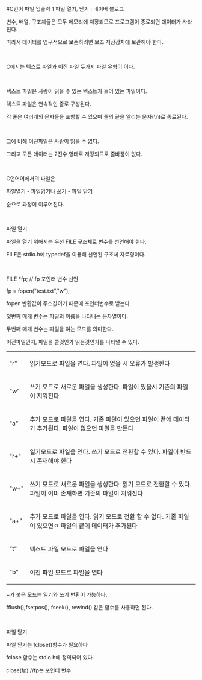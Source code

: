 #C언어 파일 입출력 1 파일 열기, 닫기 : 네이버 블로그
<div class="wrap_rabbit pcol2 _param(1) _postViewArea221563410408" id="post-view221563410408">
<!-- Rabbit HTML --><div class="se-viewer se-theme-default" lang="ko-KR">
<!-- SE_DOC_HEADER_END -->
<div class="se-main-container">
<div class="se-component se-text se-l-default" id="SE-b7cce54d-62de-4d7e-939a-f272c8428d60">
<div class="se-component-content">
<div class="se-section se-section-text se-l-default">
<div class="se-module se-module-text"><!-- SE-TEXT { --><p class="se-text-paragraph se-text-paragraph-align-" id="SE-aa375247-4057-4d84-9319-90cf0414ef44" style=""><span class="se-fs- se-ff-" id="SE-95a417df-988e-4691-b12b-f40c7dcea7d8" style="">변수, 배열, 구조체들은 모두 메모리에 저장되므로 프로그램이 종료되면 데이터가 사라진다.</span></p><!-- } SE-TEXT --><!-- SE-TEXT { --><p class="se-text-paragraph se-text-paragraph-align-" id="SE-78061924-64b7-429c-a02c-74fc360783c2" style=""><span class="se-fs- se-ff-" id="SE-17bbf1cb-3311-46eb-b6b7-9944f31bfea3" style="">따라서 데이터를 영구적으로 보존하려면 보조 저장장치에 보관해야 한다.</span></p><!-- } SE-TEXT --><!-- SE-TEXT { --><p class="se-text-paragraph se-text-paragraph-align-" id="SE-4e2ae850-a62b-4c5e-9b1f-f25dafccefa4" style=""><span class="se-fs- se-ff-" id="SE-f124b8e5-e1a8-4daa-a82a-6e8895754fc5" style="">​</span></p><!-- } SE-TEXT --><!-- SE-TEXT { --><p class="se-text-paragraph se-text-paragraph-align-" id="SE-286c59b7-b467-4bff-95cb-83e891e99d58" style=""><span class="se-fs- se-ff-" id="SE-a690b4a5-8770-4fb7-975b-4c94718b2f18" style="">C에서는 텍스트 파일과 이진 파일 두가지 파일 유형이 이다.</span></p><!-- } SE-TEXT --><!-- SE-TEXT { --><p class="se-text-paragraph se-text-paragraph-align-" id="SE-ce4e4acc-aae1-4ec7-8e3c-c4d52e225fc7" style=""><span class="se-fs- se-ff-" id="SE-27e1a73c-3bfe-4d51-9ba5-0613fb2934bd" style="">​</span></p><!-- } SE-TEXT --><!-- SE-TEXT { --><p class="se-text-paragraph se-text-paragraph-align-" id="SE-49e9d8a7-6705-4c2e-87cd-e8a01d8c2384" style=""><span class="se-fs- se-ff-" id="SE-b9b11db3-703a-4d06-930f-f20742c151a7" style="">텍스트 파일은 사람이 읽을 수 있는 텍스트가 들어 있는 파일이다.</span></p><!-- } SE-TEXT --><!-- SE-TEXT { --><p class="se-text-paragraph se-text-paragraph-align-" id="SE-b238bbd6-f72e-4e3a-8c86-90b7206a5d90" style=""><span class="se-fs- se-ff-" id="SE-b2f0a921-10c1-4193-8bda-73cfb2c2085b" style="">텍스트 파일은 연속적인 줄로 구성된다.</span></p><!-- } SE-TEXT --><!-- SE-TEXT { --><p class="se-text-paragraph se-text-paragraph-align-" id="SE-b1c8f979-b962-4064-a6d3-91084395d298" style=""><span class="se-fs- se-ff-" id="SE-6b219494-ef82-4fa2-b7e6-f93b47d5dee4" style="">각 줄은 여러개의 문자들을 포함할 수 있으며 줄의 끝을 알리는 문자(\n)로 종료된다.</span></p><!-- } SE-TEXT --><!-- SE-TEXT { --><p class="se-text-paragraph se-text-paragraph-align-" id="SE-d5cda0f9-91b7-4a4c-82e8-feef8aa3bfff" style=""><span class="se-fs- se-ff-" id="SE-1c094db9-ccfe-4386-a7a1-3527e787e9b6" style="">​</span></p><!-- } SE-TEXT --><!-- SE-TEXT { --><p class="se-text-paragraph se-text-paragraph-align-" id="SE-edd2b2c9-9bfd-4c03-bf3d-2a53709b1822" style=""><span class="se-fs- se-ff-" id="SE-387952cc-b429-425b-ad1f-f7264e4f0d7d" style="">그에 비해 이진파일은 사람이 읽을 수 없다.</span></p><!-- } SE-TEXT --><!-- SE-TEXT { --><p class="se-text-paragraph se-text-paragraph-align-" id="SE-ba7e781f-1679-46d4-97d9-dce1cea0668a" style=""><span class="se-fs- se-ff-" id="SE-7b9d2b02-1910-49d7-8506-48104d32504e" style="">그리고 모든 데이터는 2진수 형태로 저장되므로 줄바꿈이 없다.</span></p><!-- } SE-TEXT --><!-- SE-TEXT { --><p class="se-text-paragraph se-text-paragraph-align-" id="SE-3e3984ba-b3ca-4e0c-9b17-28699ad9b365" style=""><span class="se-fs- se-ff-" id="SE-230de3db-919c-4565-8cd0-9985da30239b" style="">​</span></p><!-- } SE-TEXT --><!-- SE-TEXT { --><p class="se-text-paragraph se-text-paragraph-align-" id="SE-3aca3df4-cda0-4914-ba52-f73d6aaf6143" style=""><span class="se-fs- se-ff-" id="SE-5da5e368-f230-4b4a-9bcd-a37e11d9fb3d" style="">C언어어에서의 파일은</span></p><!-- } SE-TEXT --><!-- SE-TEXT { --><p class="se-text-paragraph se-text-paragraph-align-" id="SE-92961683-e28d-4f0d-bba5-6361e9ab48e4" style=""><span class="se-fs- se-ff-" id="SE-0119ecae-a8e6-41bf-8e20-b82b2f00dfe0" style="">파일열기 - 파일읽기나 쓰기 - 파일 닫기</span></p><!-- } SE-TEXT --><!-- SE-TEXT { --><p class="se-text-paragraph se-text-paragraph-align-" id="SE-6d6aa3e3-2407-4878-b3e2-451d90d487d5" style=""><span class="se-fs- se-ff-" id="SE-ed2dc841-655c-4d40-a123-49289879a5d9" style="">순으로 과정이 이루어진다.</span></p><!-- } SE-TEXT --><!-- SE-TEXT { --><p class="se-text-paragraph se-text-paragraph-align-" id="SE-7b55a39d-e80d-4bb7-9049-efab7855128c" style=""><span class="se-fs- se-ff-" id="SE-af28d56b-eb57-4437-86e5-a941dbbbacb6" style="">​</span></p><!-- } SE-TEXT --><!-- SE-TEXT { --><p class="se-text-paragraph se-text-paragraph-align-" id="SE-b1511451-9d1e-41c6-969a-d798d01d1e1e" style=""><span class="se-fs- se-ff-" id="SE-7917043c-da5f-44ff-8574-5f3428daf72a" style="">파일 열기</span></p><!-- } SE-TEXT --><!-- SE-TEXT { --><p class="se-text-paragraph se-text-paragraph-align-" id="SE-48da564f-29ad-48d7-850a-78209347dac6" style=""><span class="se-fs- se-ff-" id="SE-14e0d9ef-3584-48e4-af4e-3f3b7f097ea6" style="">파일을 열기 위해서는 우선 FILE 구조체로 변수를 선언해야 한다.</span></p><!-- } SE-TEXT --><!-- SE-TEXT { --><p class="se-text-paragraph se-text-paragraph-align-" id="SE-30c5174e-3115-481f-84ec-06348f0fc589" style=""><span class="se-fs- se-ff-" id="SE-3029bb42-84a2-4379-90e1-bf2d468fb41b" style="">FILE은 stdio.h에 typedef을 이용해 선언된 구조체 자료형이다.</span></p><!-- } SE-TEXT --><!-- SE-TEXT { --><p class="se-text-paragraph se-text-paragraph-align-" id="SE-96dc7b82-b171-4a96-ad18-fff2ab931bae" style=""><span class="se-fs- se-ff-" id="SE-db6bca65-b00e-4d01-85bf-e9f5883fd839" style="">​</span></p><!-- } SE-TEXT --><!-- SE-TEXT { --><p class="se-text-paragraph se-text-paragraph-align-" id="SE-bebe22dd-0d52-4e0d-8f48-00640152e8e3" style=""><span class="se-fs- se-ff-" id="SE-fcaa33d4-cd7b-4593-b170-bc8576d5bba9" style="">FILE *fp; // fp 포인터 변수 선언</span></p><!-- } SE-TEXT --><!-- SE-TEXT { --><p class="se-text-paragraph se-text-paragraph-align-" id="SE-70a21b06-766d-43dd-ba26-d428d010d266" style=""><span class="se-fs- se-ff-" id="SE-49d00d96-7445-4db6-87e6-0628dbfaa594" style="">fp = fopen("test.txt","w"); </span></p><!-- } SE-TEXT --><!-- SE-TEXT { --><p class="se-text-paragraph se-text-paragraph-align-" id="SE-a263a8ba-7bd1-4593-a498-26346fca2011" style=""><span class="se-fs- se-ff-" id="SE-21aea196-d1f5-4a27-a071-eb48845d9d10" style="">fopen 반환값이 주소값이기 때문에 포인터변수로 받는다</span></p><!-- } SE-TEXT --><!-- SE-TEXT { --><p class="se-text-paragraph se-text-paragraph-align-" id="SE-81ccb234-cfda-467b-873c-f1c4c808f44c" style=""><span class="se-fs- se-ff-" id="SE-17e4bacc-cb62-492b-99a9-1e9510a47a9c" style="">첫번째 매개 변수는 파일의 이름을 나타내는 문자열이다.</span></p><!-- } SE-TEXT --><!-- SE-TEXT { --><p class="se-text-paragraph se-text-paragraph-align-" id="SE-b139ca60-456f-4a4d-83ef-e68d37e35b50" style=""><span class="se-fs- se-ff-" id="SE-89bbf3ef-7329-4bd6-8827-649e84098143" style="">두번째 매개 변수는 파일을 여는 모드를 의미한다.</span></p><!-- } SE-TEXT --><!-- SE-TEXT { --><p class="se-text-paragraph se-text-paragraph-align-" id="SE-32014bcf-e36e-4312-a577-ea100d1fbabf" style=""><span class="se-fs- se-ff-" id="SE-69180309-181d-4f02-be9a-f47c9316f8af" style="">이진파일인지, 파일을 쓸것인가 읽은것인가를 나타낼 수 있다.</span></p><!-- } SE-TEXT --></div>
</div>
</div>
</div> <div class="se-component se-table se-l-default" id="SE-f22b5a99-7d36-4151-a7ba-2b3f043e6a42">
<div class="se-component-content">
<div class="se-section se-section-table se-l-default se-section-align-" style="width: 100%;">
<div class="se-table-container">
<table class="se-table-content" style="">
<tbody><tr class="se-tr"><td class="se-cell" colspan="1" rowspan="1" style="width: 8.869999999999997%; height: 43.0px;  "><div class="se-module se-module-text"><p class="se-text-paragraph se-text-paragraph-align-" id="SE-c1ee448a-59d3-4b7d-b4c6-fb64e134d4ac" style=""><span class="se-fs- se-ff-" id="SE-8184c6d3-8d76-46d6-8cdd-c53ef1583b91" style="">"r"</span></p></div></td><td class="se-cell" colspan="1" rowspan="1" style="width: 91.13%; height: 43.0px;  "><div class="se-module se-module-text"><p class="se-text-paragraph se-text-paragraph-align-" id="SE-a8a6daa7-ec9b-4e76-869b-06dbb59c6199" style=""><span class="se-fs- se-ff-" id="SE-f50c15ec-ea09-4e98-ae43-18808183e786" style="">읽기모드로 파일을 연다. 파일이 없을 시 오류가 발생한다</span></p></div></td></tr><tr class="se-tr"><td class="se-cell" colspan="1" rowspan="1" style="width: 8.869999999999997%; height: 43.0px;  "><div class="se-module se-module-text"><p class="se-text-paragraph se-text-paragraph-align-" id="SE-01b464b2-72cf-41ab-9993-99ca127d4586" style=""><span class="se-fs- se-ff-" id="SE-4529f87e-d240-42a2-8566-0027157da467" style="">"w"</span></p></div></td><td class="se-cell" colspan="1" rowspan="1" style="width: 91.13%; height: 43.0px;  "><div class="se-module se-module-text"><p class="se-text-paragraph se-text-paragraph-align-" id="SE-90147210-541c-41c8-b7d0-b103bcf89c10" style=""><span class="se-fs- se-ff-" id="SE-2eab9188-f6fd-453e-adc3-7bac13726104" style="">쓰기 모드로 새로운 파일을 생성한다. 파일이 있을시 기존의 파일이 지워진다.</span></p></div></td></tr><tr class="se-tr"><td class="se-cell" colspan="1" rowspan="1" style="width: 8.869999999999997%; height: 43.0px;  "><div class="se-module se-module-text"><p class="se-text-paragraph se-text-paragraph-align-" id="SE-91afe143-45b3-489b-8851-5f2aca8a3ed5" style=""><span class="se-fs- se-ff-" id="SE-7a7397c7-9d85-4c45-90d0-f8ae1306ce02" style="">"a"</span></p></div></td><td class="se-cell" colspan="1" rowspan="1" style="width: 91.13%; height: 43.0px;  "><div class="se-module se-module-text"><p class="se-text-paragraph se-text-paragraph-align-" id="SE-7d5c98ed-3179-4c1a-b620-7bce4a01dfc0" style=""><span class="se-fs- se-ff-" id="SE-4c610e7b-30af-48bd-8058-39e99114e340" style="">추가 모드로 파일을 연다. 기존 파일이 있으면 파일이 끝에 데이터가 추가된다. 파일이 없으면 파일을 만든다</span></p></div></td></tr><tr class="se-tr"><td class="se-cell" colspan="1" rowspan="1" style="width: 8.869999999999997%; height: 43.0px;  "><div class="se-module se-module-text"><p class="se-text-paragraph se-text-paragraph-align-" id="SE-1947dca0-6885-4ccc-91a1-697f58137ed8" style=""><span class="se-fs- se-ff-" id="SE-77e292d6-d5ba-4a3a-a524-e961ac8c6916" style="">"r+"</span></p></div></td><td class="se-cell" colspan="1" rowspan="1" style="width: 91.13%; height: 43.0px;  "><div class="se-module se-module-text"><p class="se-text-paragraph se-text-paragraph-align-" id="SE-b8cb3073-1be6-454d-bb4a-8a5afbaa101e" style=""><span class="se-fs- se-ff-" id="SE-6b28cb95-850c-4d05-8233-5292e71af959" style="">일기모드로 파일을 연다. 쓰기 모드로 전환할 수 있다. 파일이 반드시 존재해야 한다</span></p></div></td></tr><tr class="se-tr"><td class="se-cell" colspan="1" rowspan="1" style="width: 8.869999999999997%; height: 43.0px;  "><div class="se-module se-module-text"><p class="se-text-paragraph se-text-paragraph-align-" id="SE-a84c88af-a27f-4553-97ff-0c2d586213c3" style=""><span class="se-fs- se-ff-" id="SE-3bdaa411-c4a3-4b8c-a4a6-5490cc089c89" style="">"w+"</span></p></div></td><td class="se-cell" colspan="1" rowspan="1" style="width: 91.13%; height: 43.0px;  "><div class="se-module se-module-text"><p class="se-text-paragraph se-text-paragraph-align-" id="SE-dc5dc921-d034-435d-bd37-de18f3edfcf5" style=""><span class="se-fs- se-ff-" id="SE-4921430f-5cdb-4a60-8e30-5e33aeea9034" style="">쓰기 모드로 새로운 파일을 생성한다. 읽기 모드로 전환할 수 있다. 파일이 이미 존재하면 기존의 파일이 지워진다</span></p></div></td></tr><tr class="se-tr"><td class="se-cell" colspan="1" rowspan="1" style="width: 8.869999999999997%; height: 43.0px;  "><div class="se-module se-module-text"><p class="se-text-paragraph se-text-paragraph-align-" id="SE-000c68f2-6665-4806-acd5-9bc876aca4c8" style=""><span class="se-fs- se-ff-" id="SE-d988aed0-2f9e-4e5c-9cbc-fe884523114a" style="">"a+"</span></p></div></td><td class="se-cell" colspan="1" rowspan="1" style="width: 91.13%; height: 43.0px;  "><div class="se-module se-module-text"><p class="se-text-paragraph se-text-paragraph-align-" id="SE-fbc91371-09c6-4db6-8fdb-5e2f6c0f3e76" style=""><span class="se-fs- se-ff-" id="SE-b6f36081-19b2-4c15-bd29-dc09bf467590" style="">추가 모드로 파일을 연다. 읽기 모드로 전환 할 수 없다. 기존 파일이 있으면ㅇ 파일의 끝에 데이터가 추가된다</span></p></div></td></tr><tr class="se-tr"><td class="se-cell" colspan="1" rowspan="1" style="width: 8.869999999999997%; height: 43.0px;  "><div class="se-module se-module-text"><p class="se-text-paragraph se-text-paragraph-align-" id="SE-54e5c98d-7193-4f88-a3ea-5bb395fac7ff" style=""><span class="se-fs- se-ff-" id="SE-9823ae9e-b702-4fdd-9b9e-1e41ef45c902" style="">"t"</span></p></div></td><td class="se-cell" colspan="1" rowspan="1" style="width: 91.13%; height: 43.0px;  "><div class="se-module se-module-text"><p class="se-text-paragraph se-text-paragraph-align-" id="SE-3066e417-632a-4576-be07-f5c0c222b8d0" style=""><span class="se-fs- se-ff-" id="SE-a0b2e136-6f34-473f-a8bd-53a28c74571c" style="">텍스트 파일 모드로 파일을 연다</span></p></div></td></tr><tr class="se-tr"><td class="se-cell" colspan="1" rowspan="1" style="width: 8.869999999999997%; height: 43.0px;  "><div class="se-module se-module-text"><p class="se-text-paragraph se-text-paragraph-align-" id="SE-832c3726-5370-461d-93c9-5a280dfa908a" style=""><span class="se-fs- se-ff-" id="SE-ff389556-357d-4b9b-97f4-4d9f97a895ae" style="">"b"</span></p></div></td><td class="se-cell" colspan="1" rowspan="1" style="width: 91.13%; height: 43.0px;  "><div class="se-module se-module-text"><p class="se-text-paragraph se-text-paragraph-align-" id="SE-a0b60bb0-29e6-433d-a202-da245535ade5" style=""><span class="se-fs- se-ff-" id="SE-b279b8fc-6cd8-4009-85f1-9690c456314f" style="">이진 파일 모드로 파일을 연다</span></p></div></td></tr></tbody>
</table>
</div>
</div>
</div>
<script class="__se_module_data" data-module='{"type":"v2_table", "id" : "SE-f22b5a99-7d36-4151-a7ba-2b3f043e6a42", "data": { "columnCount" : "3" }}' type="text/data"></script>
</div> <div class="se-component se-text se-l-default" id="SE-15cff970-f238-4a2c-9731-8789b8ca7237">
<div class="se-component-content">
<div class="se-section se-section-text se-l-default">
<div class="se-module se-module-text"><!-- SE-TEXT { --><p class="se-text-paragraph se-text-paragraph-align-" id="SE-836eca9a-ff75-4a30-8389-5abc1b8da55c" style=""><span class="se-fs- se-ff-" id="SE-290a6c59-f80c-4072-ac0e-d2f3b7732187" style="">+가 붙은 모드는 읽기와 쓰기 변환이 가능하다.</span></p><!-- } SE-TEXT --><!-- SE-TEXT { --><p class="se-text-paragraph se-text-paragraph-align-" id="SE-b25f667a-9ec4-4081-861d-35e0cd74ca9c" style=""><span class="se-fs- se-ff-" id="SE-d03b78cd-6a7a-4a8e-a782-0eba1c76ac53" style="">fflush(),fsetpos(), fseek(), rewind() 같은 함수를 사용하면 된다.</span></p><!-- } SE-TEXT --><!-- SE-TEXT { --><p class="se-text-paragraph se-text-paragraph-align-" id="SE-e475d181-5c76-497e-83bc-72ac85321ae4" style=""><span class="se-fs- se-ff-" id="SE-f26810f3-fea2-47a2-9503-ace880c9ae6a" style="">​</span></p><!-- } SE-TEXT --><!-- SE-TEXT { --><p class="se-text-paragraph se-text-paragraph-align-" id="SE-daad9f46-b52b-4adc-9b3a-f820ee840b9b" style=""><span class="se-fs- se-ff-" id="SE-a7b0ad32-95f7-49d5-a66e-aa95fc0e12a6" style="">파일 닫기</span></p><!-- } SE-TEXT --><!-- SE-TEXT { --><p class="se-text-paragraph se-text-paragraph-align-" id="SE-5c7e04c8-da64-4cdf-b9b4-b72591043d4b" style=""><span class="se-fs- se-ff-" id="SE-7d74c5fb-8840-448a-9344-b0e02b329c2c" style="">파일 닫기는 fclose()함수가 필요하다</span></p><!-- } SE-TEXT --><!-- SE-TEXT { --><p class="se-text-paragraph se-text-paragraph-align-" id="SE-1262a059-6395-430d-9665-3008f0663f72" style=""><span class="se-fs- se-ff-" id="SE-416c4065-1370-4377-bfeb-909ee6e5c13f" style="">fclose 함수는 stdio.h에 정의되어 있다.</span></p><!-- } SE-TEXT --><!-- SE-TEXT { --><p class="se-text-paragraph se-text-paragraph-align-" id="SE-98f7e5e7-fe63-42ae-96cb-1d1aad0fd3d3" style=""><span class="se-fs- se-ff-" id="SE-09f72b9b-e086-4131-9c26-09ad7ce95386" style="">close(fp) //fp는 포인터 변수</span></p><!-- } SE-TEXT --><!-- SE-TEXT { --><p class="se-text-paragraph se-text-paragraph-align-" id="SE-204e178e-9fdd-4c2d-bfcb-aa9e261a176f" style=""><span class="se-fs- se-ff-" id="SE-d717722d-903a-4dc5-96a8-bddca12a026d" style="">​</span></p><!-- } SE-TEXT --><!-- SE-TEXT { --><p class="se-text-paragraph se-text-paragraph-align-" id="SE-9d6a3225-0a0b-447f-9409-1dd0e7b4ae48" style=""><span class="se-fs- se-ff-" id="SE-312358cc-327a-41fa-9d59-7f5b41121a1a" style="">​</span></p><!-- } SE-TEXT --></div>
</div>
</div>
</div> </div>
</div>
</div>